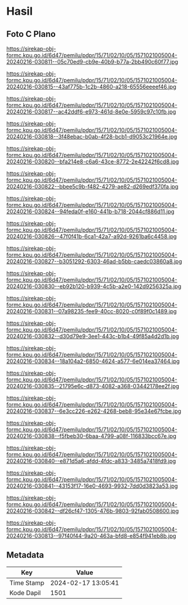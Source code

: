 # Hasil

## Foto C Plano

https://sirekap-obj-formc.kpu.go.id/6d47/pemilu/pdpr/15/71/02/10/05/1571021005004-20240216-030811--05c70ed9-cb9e-40b9-b77a-2bb490c60f77.jpg

https://sirekap-obj-formc.kpu.go.id/6d47/pemilu/pdpr/15/71/02/10/05/1571021005004-20240216-030815--43af775b-1c2b-4860-a218-65556eeeef46.jpg

https://sirekap-obj-formc.kpu.go.id/6d47/pemilu/pdpr/15/71/02/10/05/1571021005004-20240216-030817--ac42ddf6-e973-461d-8e0e-5959c97c10fb.jpg

https://sirekap-obj-formc.kpu.go.id/6d47/pemilu/pdpr/15/71/02/10/05/1571021005004-20240216-030818--3f48ebac-b0ab-4f28-bcb1-d9053c21964e.jpg

https://sirekap-obj-formc.kpu.go.id/6d47/pemilu/pdpr/15/71/02/10/05/1571021005004-20240216-030820--bfa214e8-c6a6-43ce-8772-2e42242f6cd8.jpg

https://sirekap-obj-formc.kpu.go.id/6d47/pemilu/pdpr/15/71/02/10/05/1571021005004-20240216-030822--bbee5c9b-f482-4279-ae82-d269edf370fa.jpg

https://sirekap-obj-formc.kpu.go.id/6d47/pemilu/pdpr/15/71/02/10/05/1571021005004-20240216-030824--94feda0f-e160-441b-b718-2044cf886d11.jpg

https://sirekap-obj-formc.kpu.go.id/6d47/pemilu/pdpr/15/71/02/10/05/1571021005004-20240216-030826--47f0f41b-6ca1-42a7-a92d-9261ba6c4458.jpg

https://sirekap-obj-formc.kpu.go.id/6d47/pemilu/pdpr/15/71/02/10/05/1571021005004-20240216-030827--b3051292-6303-46ad-b5bb-caedc03860a8.jpg

https://sirekap-obj-formc.kpu.go.id/6d47/pemilu/pdpr/15/71/02/10/05/1571021005004-20240216-030830--eb92b120-b939-4c5b-a2e0-142d9256325a.jpg

https://sirekap-obj-formc.kpu.go.id/6d47/pemilu/pdpr/15/71/02/10/05/1571021005004-20240216-030831--07a98235-fee9-40cc-8020-c0f89f0c1489.jpg

https://sirekap-obj-formc.kpu.go.id/6d47/pemilu/pdpr/15/71/02/10/05/1571021005004-20240216-030832--d30d79e9-3ee1-443c-b1b4-49f85a4d2d1b.jpg

https://sirekap-obj-formc.kpu.go.id/6d47/pemilu/pdpr/15/71/02/10/05/1571021005004-20240216-030834--18a104a2-6850-4624-a577-6e014ea37464.jpg

https://sirekap-obj-formc.kpu.go.id/6d47/pemilu/pdpr/15/71/02/10/05/1571021005004-20240216-030835--21795e6c-d873-4082-a368-03442178ee2f.jpg

https://sirekap-obj-formc.kpu.go.id/6d47/pemilu/pdpr/15/71/02/10/05/1571021005004-20240216-030837--6e3cc226-e262-4268-beb8-95e34e67fcbe.jpg

https://sirekap-obj-formc.kpu.go.id/6d47/pemilu/pdpr/15/71/02/10/05/1571021005004-20240216-030838--f5fbeb30-6baa-4799-a08f-116833bcc67e.jpg

https://sirekap-obj-formc.kpu.go.id/6d47/pemilu/pdpr/15/71/02/10/05/1571021005004-20240216-030840--e871d5a6-afdd-4fdc-a833-3485a7418fd9.jpg

https://sirekap-obj-formc.kpu.go.id/6d47/pemilu/pdpr/15/71/02/10/05/1571021005004-20240216-030841--43153f17-16e0-4693-9932-7dd0d3823a53.jpg

https://sirekap-obj-formc.kpu.go.id/6d47/pemilu/pdpr/15/71/02/10/05/1571021005004-20240216-030842--df26cf47-1305-476b-9803-92fab0508600.jpg

https://sirekap-obj-formc.kpu.go.id/6d47/pemilu/pdpr/15/71/02/10/05/1571021005004-20240216-030813--97f40f44-9a20-463a-bfd8-e854f941eb8b.jpg


## Metadata

| Key        | Value               |
| ---------- | ------------------- |
| Time Stamp | 2024-02-17 13:05:41 |
| Kode Dapil | 1501                |



